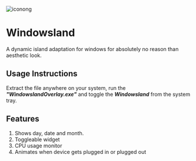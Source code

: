 
![iconong](https://github.com/user-attachments/assets/df867556-da58-4b5e-af2b-c93c9aa2bcd8)

# Windowsland
A dynamic island adaptation for windows for absolutely no reason than aesthetic look.

## Usage Instructions
Extract the file anywhere on your system, run the ***"WindowslandOverlay.exe"*** and toggle the ***Windowsland*** from the system tray.

## Features
1. Shows day, date and month.
2. Toggleable widget
3. CPU usage monitor
4. Animates when device gets plugged in or plugged out
